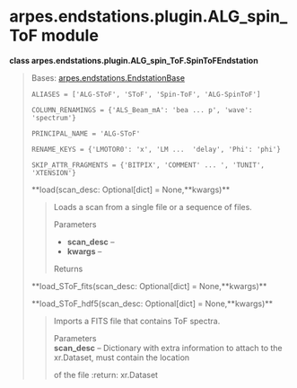arpes.endstations.plugin.ALG\_spin\_ToF module
==============================================

**class arpes.endstations.plugin.ALG\_spin\_ToF.SpinToFEndstation**

> Bases:
> [arpes.endstations.EndstationBase](arpes.endstations#arpes.endstations.EndstationBase)
>
> `ALIASES = ['ALG-SToF', 'SToF', 'Spin-ToF', 'ALG-SpinToF']`
>
> `COLUMN_RENAMINGS = {'ALS_Beam_mA': 'bea ... p', 'wave': 'spectrum'}`
>
> `PRINCIPAL_NAME = 'ALG-SToF'`
>
> `RENAME_KEYS = {'LMOTOR0': 'x', 'LM ...  'delay', 'Phi': 'phi'}`
>
> `SKIP_ATTR_FRAGMENTS = {'BITPIX', 'COMMENT' ... ', 'TUNIT', 'XTENSION'}`
>
> **load(scan\_desc: Optional\[dict\] = None,**kwargs)\*\*
>
> > Loads a scan from a single file or a sequence of files.
> >
> > Parameters  
> > -   **scan\_desc** –
> > -   **kwargs** –
> >
> > Returns  
>
> **load\_SToF\_fits(scan\_desc: Optional\[dict\] = None,**kwargs)\*\*
>
> **load\_SToF\_hdf5(scan\_desc: Optional\[dict\] = None,**kwargs)\*\*
>
> > Imports a FITS file that contains ToF spectra.
> >
> > Parameters  
> > **scan\_desc** – Dictionary with extra information to attach to the
> > xr.Dataset, must contain the location
> >
> > of the file :return: xr.Dataset
